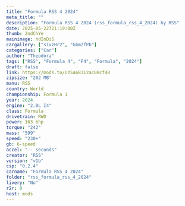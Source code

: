 ```yaml
---
title: "Formula RSS 4 2024"
meta_title: ""
description: "Formula RSS 4 2024 (rss_formula_rss_4_2024) by RSS"
date: 2025-05-22T21:19:00Z
thumb: 2ndChYe
mainimage: hdInDiS
cargallery: ["s1vzHr2", "Gbm2fPb"]
categories: ["Car"]
author: "Theodora"
tags: ["RSS", "Formula 4", "F4", "Formula", "2024"]
draft: false
link: https://mods.to/Uz5a68312ac08cf48
zipsize: "202 MB"
manu: RSS
country: World
championship: Formula 1
year: 2024
engine: "2.0L I4"
class: Formula
drivetrain: RWD
power: 163 bhp 
torque: "242"
mass: "599"
speed: "230+"
gb: 6-speed
accel: "-- seconds"
creator: "RSS"
version: "v1b"
csp: "0.2.4"
carname: "Formula RSS 4 2024"
folder: "rss_formula_rss_4_2024"
livery: "No"
r2r: 0
host: mods
---
```

